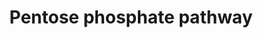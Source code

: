 ---
annotations:
- type: Pathway Ontology
  value: pentose phosphate pathway
authors:
- MaintBot
- Fehrhart
- Eweitz
description: ''
last-edited: 2021-05-24
organisms:
- Pan troglodytes
redirect_from:
- /index.php/Pathway:WP911
- /instance/WP911
schema-jsonld:
- '@context': https://schema.org/
  '@id': https://wikipathways.github.io/pathways/WP911.html
  '@type': Dataset
  creator:
    '@type': Organization
    name: WikiPathways
  description: ''
  keywords:
  - Ribose-5-Phosphate
  - Ribulose-5-Phosphate
  - 6-Phosphogluconate
  - PGLS
  - Xylulose-5-Phosphate
  - TALDO1
  - Glyceraldehyde-3-phosphate
  - Erythrose-4-Phosphate
  - G6PD
  - TKT
  - RPIA
  - RPE
  - PGD
  - Fructose-6-Phosphate
  - Sedoheptulose-7-Phosphate
  - 6-Phosphonoglucono-delta-lactone
  - Glucose-6-Phosphate
  license: CC0
  name: Pentose phosphate pathway
seo: CreativeWork
title: Pentose phosphate pathway
wpid: WP911
---